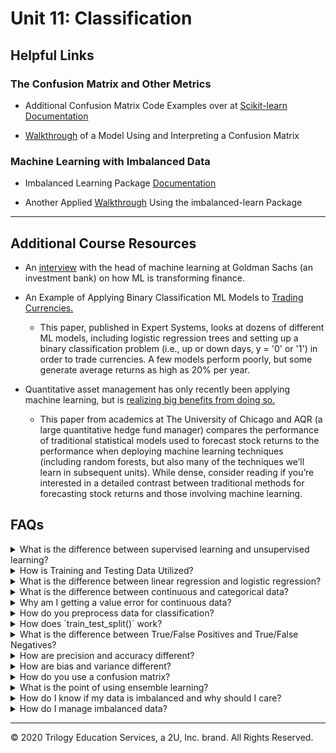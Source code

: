 # Unit 11: Classification

## Helpful Links
### The Confusion Matrix and Other Metrics

*  Additional Confusion Matrix Code Examples over at [Scikit-learn Documentation](https://scikit-learn.org/stable/modules/generated/sklearn.metrics.confusion_matrix.html)

*  [Walkthrough](https://www.kaggle.com/diegosch/classifier-evaluation-using-confusion-matrix) of a Model Using and Interpreting a Confusion Matrix

### Machine Learning with Imbalanced Data

* Imbalanced Learning Package [Documentation](https://imbalanced-learn.readthedocs.io/en/stable/index.html)

* Another Applied [Walkthrough](https://www.kaggle.com/rafjaa/resampling-strategies-for-imbalanced-datasets) Using the imbalanced-learn Package


---

## Additional Course Resources

*  An [interview](https://insights.som.yale.edu/insights/will-machine-learning-transform-finance) with the head of machine learning at Goldman Sachs (an investment bank) on how ML is transforming finance.

* An Example of Applying Binary Classification ML Models to [Trading Currencies.](http://nrl.northumbria.ac.uk/34544/1/Evaluating%20machine%20learning.pdf)
  *  This paper, published in Expert Systems, looks at dozens of different ML models, including logistic regression trees and setting up a binary classification problem (i.e., up or down days, y = '0' or '1') in order to trade currencies. A few models perform poorly, but some generate average returns as high as 20% per year.

*   Quantitative asset management has only recently been applying machine learning, but is [realizing big benefits from doing so.](https://dachxiu.chicagobooth.edu/download/ML.pdf)
    *  This paper from academics at The University of Chicago and AQR (a large quantitative hedge fund manager) compares the performance of traditional statistical models used to forecast stock returns to the performance when deploying machine learning techniques (including random forests, but also many of the techniques we’ll learn in subsequent units). While dense, consider reading if you’re interested in a detailed contrast between traditional methods for forecasting stock returns and those involving machine learning.

## FAQs

<details>
<summary>What is the difference between supervised learning and unsupervised learning?</summary><br>
<blockquote>
<details>
<summary>Supervised Learning</summary><br>

Supervised machine learning uses labeled data with input variables (feature data) and output variables (target data) and uses the feature data to predict the target data. Because the data is labeled, the outcome is known. This data can be fed to the model, and if the model guesses incorrectly, the error can be used to fine tune the model until it makes highly accurate guesses.<br>

An example of this is using tuning forks to tune a piano. Tuning forks produce very precise tones. These tones are your known output. You can press a piano key and compare the piano's tone (model output) to the tuning fork (known y value). If the piano's tone is too low then you can tighten the piano wire to make the piano better at matching the tuning fork. This process of adjusting the model to make the output match the known output is essentially supervised learning.
<br>
</details>
<details>
<summary>Unsupervised Learning</summary><br>

Unsupervised learning models are given only input variables and must work to make connections to the data without predicting a labeled target. These types of models are often clustering models that uncover connections in the data and group all the features into classes accordingly.<br>
<br>
An example of unsupervised learning would be to use website purchase data to group customers into two classes based on their spending habits. This clustering might reveal that class 1 more spends more with a coupon incentive, while class 2 spends more on targeted advertising on social media.
</details>

</blockquote>
</details>

<details>
<summary>How is Training and Testing Data Utilized?</summary><br>

When working with models, data is divided into training and testing sets. The training set is used to teach (supervise!) the model so it learns how the input data is connected to the output data and can make predictions. The testing data set is used to validate how well the model performs on data it has not seen before, by running the model on the testing feature data, and comparing it's predictions to the testing target data.<br>

</details>


<details>
<summary>What is the difference between linear regression and logistic regression?</summary>

Though both use regression techniques, linear and logistic regressions are designed for two different types of data. If the values you are predicting are continuous, then linear regression is the correct model. If your values are categorical, then logistic regression is the correct model.
</details>

<details>
<summary>What is the difference between continuous and categorical data?</summary>
<blockquote>
<details>
<summary><strong>Continuous Data</strong></summary>
Continous data is quantitative data that can be any number with infinite possibilities.

Examples of continuous data include:

- House prices:  $152,500, $378,935, $598,214, $95,290, $1,293,488
- Population: 10,573; 192,568; 1,024,692; 5,288; 25,049
- Age: 5, 19, 98 56, 40
- Grades: 95, 80, 99, 70, 65

</details>
<details>
<summary><strong>Categorical Data</strong></summary>
Categorical data can be classified into specific groups.

Examples of categorical data include:
- Male, Female
- Yes, No
- Positive, Negative
- Good, Bad, Neutral
- Snickers, Milky Way, Twix
- Soccer, Hockey, Baseball, Basketball, Lacrosse
</details>
</blockquote>
</details>

<details>
<summary>Why am I getting a value error for continuous data?</summary>

Are you running a Logistic Regression model and keep getting an error like the one below?

![continuous err](Images/continuous_err.PNG)

This error means you are giving non-categorical data to your Logistic Regression model. Logistic Regression models use categorical data and cannot compute continuous data.

</details>

<details>
<summary>How do you preprocess data for classification?</summary>

Most categorical data is text-based and must be converted to numerical so that computations can be ran. For example, if your categories are male and female, you could convert them to 0 and 1. Scikit-learn offers functions that can handle this conversion simply. Two options are `LabelEncoder()` and `OneHotEncoder()`.

<blockquote>
<details>
<summary><strong>Preprocessing Target Data</strong></summary>

Using `LabelEncoder()` from scikit-learn, we can convert categorical data to numerical. We begin with a simple DataFrame showing 6 countries:

![country_df1](Images/country_df1.PNG)

Then we import `LabelEncoder` from sklearn.preprocessing, after which we instantiate the `LabelEncoder()` object, then run a `.fit()` followed by `.transform()`. The results are stored in a new variable `encoded_y` and inserted into the DataFrame.

```python
from sklearn.preprocessing import LabelEncoder
encoder = LabelEncoder()
encoder.fit(df.Country)
encoded_y = encoder.transform(df.Country)
df['Encoded'] = encoded_y
```
Now you can see that the encoded values are numerical representations of the original countries:

![country_df2](Images/country_df2.PNG)

</details>

<details>
<summary><strong>Preprocessing Feature Data</strong></summary>

There are situations when using `Labelencoder()` is not appropriate. If you are encoding target values (the values you wish to predict), then using the label encoder is great, however, if you are encoding feature values, this method can cause accidental bias in your model prediction. This is because the numerical representations of the data will be interpreted as values by the model. A category of 5 will be given more weight than a category of 1. This is where the `.get_dummies()` pandas function used in Unit 10 comes into play. The function works by splitting the categorical column of data into multiple columns of separate data with a 1 or 0 representation. In the below example we use `.get_dummies()` to convert the same country data as before:

```python
encoded_data = pd.get_dummies(df.Country, columns='Country')
```
![country_df3](Images/country_df3.PNG)
</details>
<details>
<summary><strong>Scaling Feature Data</strong></summary>
In our previous example, we converted feature data to binary to avoid introducing bias into the model. For the same reason, we should scale data that have large numerical variance between features, so that all features are weighted the same. For example, let's suppose that our country DataFrame also includes an average number of children, average life expectancy, and average salary by country. The average number of children is a very small number compared to average life expectancy, which is a very small number compared to the average salary by country. These values vary greatly and need to be scaled, because the higher numbers may result in more weight bias.

![country_df4](Images/country_df4.PNG)

Using the `StandardScaler()` from scikit-learn, we will scale the data. First we instantiate the `.StandardScaler()` instance, then fit it to the data, then transform the data and show it in a new DataFrame:

```python
data_scaler = StandardScaler()
data_scaler.fit(df)
data_scaled = data_scaler.transform(df)
```
The new DataFrame shows the scaled data in place of the former values. Now all the values are standardized:

![country_df5](Images/country_df5.PNG)

</details>
</blockquote>
</details>

<details>
<summary>How does `train_test_split()` work?</summary>

The `train_test_split()` function makes splitting data for testing easy!  The function outputs four sets of data points - two sets each of target and feature data where one set is for training, and one set is for testing. This is why the variables that define the function are typically `X_train, X_test, y_train, y_test`. The most important parameters of the function are the `X` and `y`. During preprocessing, we separate our data into the feature data, or `X`, and the target data - `y`.

The `y` data are the values we wish to predict, and the `X` data are the values we use to influence our predictions. If our data is stored in a DataFrame, we just break it out and store it in variables. The values we wish to predict are stored as `y` and the features we are using to make our predictions are stored as `X`. We then feed these into the `train_test_split()` function.

Other parameters include: `stratify`, `test_size`, `train_size`, `random_state`, and `shuffle`.

If the `y` values consists of binary data (for example, male/female), and 25% of those values are male, and 75% of those values are female, then setting the `stratify` parameter to `y` will ensure the test and train data have the same ratio of male to female as the entire data set.

The specific `test_size` and `train_size` can also be set to override the default sizes. The default for these parameters will select sizes that complement the data set. The defaults can be overridden using either `int` or `float` values. If the parameter is set to `int`, then this will indicate a specific sample size you wish to include in the test or train set. If the parameter is set to `float` then it will indicate a percentage of the total dataset you wish to include in the test or train set.

When using the `shuffle` parameter, the data is shuffled (randomized) prior to being divided into train and test sets.

When using this function, the data is split each time randomly; however, if the `random_state` parameter is set, the same random split will be selected each time. To use this parameter, any number can be used as the `random_state` as long as it is used each time you run the model. Using this parameter will always ensure the same split is obtained even if `shuffle` is set to `True`.

An example of implementing a `train_test_split()` instance is as follows:

```python
X_train, X_test, y_train, y_test = train_test_split(X, y, stratify=y, shuffle=True)
```

</details>

<details>
<summary>What is the difference between True/False Positives and True/False Negatives?</summary>
Keeping track of the differences between these four can be a mind-bender. It often makes more sense when thought of as a medical test.<br>
<br>
For example, let's say you tested positive for flu, but you did not have it - this would be a False Positive.<br>
<br>
When applying these terms to machine learning, where the values we are predicting are usually more than just true or false and are less applicable to our daily lives as is medical testing, their meaning can become abstract. Here is a quick reference for keeping them straight. In our example, the model is predicting whether a color will be blue, green, or purple.

<blockquote>
<details>
<summary><strong>Terminology</strong></summary>
The True/False part of our terminology means that the test predicted either correctly (true) or incorrectly (false). The Postive/Negative part of the term means that the test was predicting the presence (positive) or absence (negative) of something.
</details>
<details>
<summary><strong>True Positive</strong></summary>
I thought you were green and I was right!

**OR**

The model predicted this value as green and it is correct.
</details>
<details>
<summary><strong>False Positive</strong></summary>
I thought you were green and I was wrong!

**OR**

The model predicted this value as green and it was incorrect.
</details>
<details>
<summary><strong>True Negative</strong></summary>
I thought you were not green and I was right!

**OR**

The model predicted this value was not green; it was correct.

</details>
<details>
<summary><strong>False Negative</strong></summary>
I thought you were not green and I was wrong!

**OR**

The model predicted this value was not green and it was incorrect.
</details>
</details>

<details>
<summary>How are precision and accuracy different?</summary>

Precision and accuracy are qualitative descriptions of measure of distances between data points.

Precision is a measure of how close elements are to each other. Accuracy is a measure of how close items are to the target. The following image helps to visualize this:

<img alt='acc_prec- src='Images/acc_prec.png' width = 650>

</details>

<details>
<summary>How are bias and variance different?</summary>

Bias and variance are related to precision and accuracy. While precision and accuracy are *qualitative* terms describing agreement between a prediction and the target, bias and variance are *quantitative* terms describing that agreement.

Specifically, bias is the value of the difference between the target and the average of the predictions. Variance is the value of the difference between the values themselves. For example, let's say we are predicting the final exam grade for a student, and the actual grade is 90.

- **Scenario 1** - Our model predicts the values 97, 80, 95, and 92. The average is 91, so this scenario has a postive bias of 1, and a high variance, since the distance between the values is large.

- **Scenario 2** - Our model predicts the values 89, 88, 92, and 91. The average is 90, so this scenario has a bias of zero and very low variance, since the distance between the values is small.

To build on the imagery from precision and accuracy:

<img alt= 'bias_var' src='Images/bias_var.png' width = 650>

For more information on bias, variance and how they work together to make predictions, check out [this video from StatQuest](https://www.youtube.com/watch?v=EuBBz3bI-aA).

</details>
<details>
<summary>How do you use a confusion matrix?</summary>

<blockquote>
<details>
<summary><strong>Layout</strong></summary>
The basic layout of a confusion matrix is the actual values are listed along an axis, and predicted values are listed along the opposite axis.

![confusion1](Images/conf_matrix1.gif)
</details>
<details>
<summary><strong>Precision</strong></summary>
Precision is the measurement of how many positively predicted values were actually correct. For example, if our model was predicting colors - blue, green and purple, precision would be the measurement of how many times the model predicted purple and the actual value was also purple.

The formula for precision is TP / (TP + FP).

![confusion3](Images/conf_matrix3.gif)
</details>

<details>
<summary><strong>Recall</strong></summary>
Recall is the measurement of how many times a value was predicted and was also incorrect. For example, if our model was predicting colors - blue, green, and purple, recall would be the measurement of how many times green was predicted incorrectly.

The formula for recall is TP / (TP + FN).

![confusion2](Images/conf_matrix2.gif)
</details>
</details>

<details>
<summary>What is the point of using ensemble learning?</summary>

Ensemble learning is a method where multiple models are combined into one powerful predictor. In classification instances, the different models might make a final prediction by calculating which class had the most votes or predictions. In regression instances,  the mean of all results is typically taken and then offered as the final prediction.
</details>

<details>
<summary>How do I know if my data is imbalanced and why should I care?</summary>

An easy way to check for imbalanced data is to use the `Counter()` function. Passing your data through this function will count how many of each unique variable exist in the data.

The usage syntax is below:

```python
from collections import Counter
Counter(y_train)
```

Example output is:
```python
Counter({0: 11832, 1: 462})
```

We can tell this data is imbalanced because one of the values is represented over 11,000 times, and the other value is represented under 500 times.

It's important to check for imbalanced data because models will show bias to the values that appear more commonly, causing them to be predicted more often than the less commonly appearing values. This can cause issue with the accuracy of the model not only because the model fails to predict the minority classes correctly, but also because the skewed number of data points for the majority class will make the model **appear** more accurate when it is actually not.

As an example, let's use our color classes from before. If we train our model on 90 greens, 5 blues, and 5 purples, and it predicts green for each of them because of the bias. In this case, the accuracy will look great at 90% - even though it can't predict the other colors. Were that model to be implemented on a new data set, with 45 blues, 45 purples, and 10 greens, then it would guess the greens correct but not the blues and purples, resulting in only a 10% accuracy using the same model.

<img alt='bad_accuracy' src="Images/bad_accuracy.png" width=600>
</details>

<details>
<summary>How do I manage imbalanced data?</summary>
The methods for correcting imbalanced data are oversampling, undersampling, and combination sampling. With oversampling, we increase the amount of data in the minority class. With undersampling, we decrease the amount of data in the majority class:

![sampling](Images/sampling.gif)

There are imports available from the Imbalanced Learn (`imblearn`) library that make these methods simple.

<blockquote><details>
<summary><strong>Oversampling</strong></summary>
The oversampling method involves adding data to the minority class so that the two classes are equal. Two methods for this are random oversampling and Synthetic Minority Oversampling Technique (SMOTE).
<blockquote><details>
<summary><strong>Random Oversampling</strong></summary>
Random oversampling duplicates the existing minority class data randomly until it is equally proportional to the majority class.

To utilize `imblearn` for random oversampling, we call the code as follows:

```python

from imblearn.over_sampling import RandomOverSampler
ros = RandomOverSampler(random_state=1)
X_resampled, y_resampled = ros.fit_resample(X_train, y_train)

```
</details>
<details>
<summary><strong>SMOTE</strong></summary>
SMOTE works by adding generated synthetic (fake) data in a way that closely mimicks the existing minority class until the majority and minority classes are proportional.

To utilize `imblearn` for SMOTE, we call the code as follows:

```python

from imblearn.over_sampling import SMOTE
smote = SMOTE(random_state=1, ratio=1.0)
X_resampled, y_resampled = smote.fit_resample(X_train, y_train)

```
</details>
</blockquote>
</details>
<details>
<summary><strong>Undersampling</strong></summary>
Undersampling is done by removing data from the majority class until the minority and majority are proportional. This is only feasible if there is still enough data to effectively train the model after removal. Two methods for undersampling are random undersampling and cluster centroid undersampling.
<blockquote><details>
<summary><strong>Random Undersampling</strong></summary>
Random undersampling removes the existing majority class data until it is equally proportional to the minority class.

To utilize `imblearn` for random undersampling, we call the code as follows:

```python

from imblearn.under_sampling import RandomUnderSampler
ros = RandomUnderSampler(random_state=1)
X_resampled, y_resampled = ros.fit_resample(X_train, y_train)

```
</details>
<details>
<summary><strong>Cluster Centroid Undersampling</strong></summary>
Cluster centroid undersampling works by using Kmeans to cluster the majority data into a quantity of clusters that is equal to the rows of minority data. The method then takes the mean value (centroid) of each cluster to establish a new list of majority data that is now equal to the length of the list of minority data. For example, if you have 10,000 rows of majority data and 300 rows of minority data, this method will make 300 clusters of majority data, and take their mean to establish 300 rows of new data that are respresentative of the majority class.

To utilize `imblearn` for cluster centroid undersampling, we call the code as follows:

```python
from imblearn.under_sampling import ClusterCentroids
cc = ClusterCentroids(random_state=1)
X_resampled, y_resampled = cc.fit_resample(X_train, y_train)
```
</details>
<blockquote>
</details>
<details>
<summary><strong>Combination Sampling</strong></summary>
Combination sampling takes from both sides. Because oversampling can lead to noisy data, and undersampling is not always feasible due to dataset size, a combination strategy may be worthwhile.
<blockquote>
<details>
<summary><strong>SMOTEENN</strong></summary>

One method for combination sampling is SMOTEEN (Synthetic Minority Oversampling Technique Edited Nearest Neighbors). This method initially oversamples using SMOTE but then undersamples by removing outliers from the data using a variation of K-Nearest Neighbors to remove data points that are surrounded by the opposite class.

The code to utilize this method is:

```python
from imblearn.combine import SMOTEENN

sm = SMOTEENN(random_state=1)
X_resampled, y_resampled = sm.fit_resample(X_train, y_train)
```
</details>
</blockquote>
</details>
</blockquote>
</details>

---

© 2020 Trilogy Education Services, a 2U, Inc. brand. All Rights Reserved.
